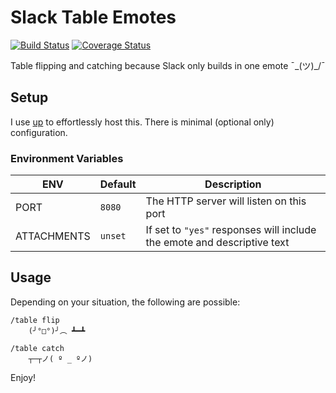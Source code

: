 # Slack Table Emotes

[![Build Status](https://travis-ci.org/jadametz/slack-table-emotes.svg?branch=master)](https://travis-ci.org/jadametz/slack-table-emotes)
[![Coverage Status](https://coveralls.io/repos/github/jadametz/slack-table-emotes/badge.svg?branch=master)](https://coveralls.io/github/jadametz/slack-table-emotes?branch=master)

Table flipping and catching because Slack only builds in one emote ¯\_(ツ)_/¯

## Setup

I use [up](https://github.com/apex/up) to effortlessly host this. There is minimal (optional only) configuration.

### Environment Variables

| ENV         | Default | Description                                                             |
|-------------|---------|-------------------------------------------------------------------------|
| PORT        | `8080`  | The HTTP server will listen on this port                                |
| ATTACHMENTS | `unset` | If set to `"yes"` responses will include the emote and descriptive text |

## Usage

Depending on your situation, the following are possible:

```
/table flip
    (╯°□°)╯︵ ┻━┻

/table catch
    ┬─┬ノ( º _ ºノ)
```

Enjoy!
